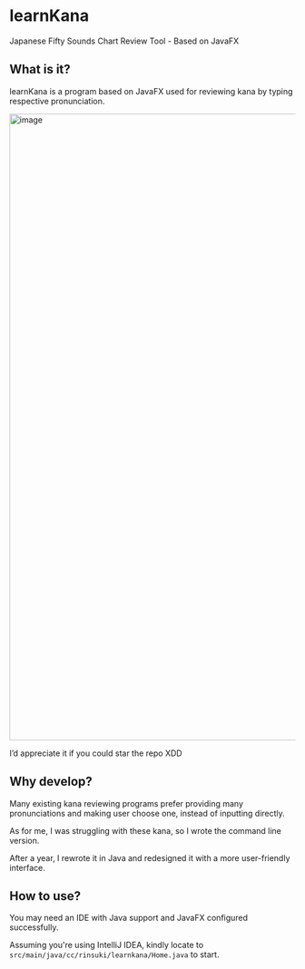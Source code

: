 # learnKana
Japanese Fifty Sounds Chart Review Tool - Based on JavaFX


## What is it?
learnKana is a program based on JavaFX used for reviewing kana by typing respective pronunciation.

<img width="1105" alt="image" src="https://user-images.githubusercontent.com/25454024/217466070-1ec7e5ee-da1a-4e8a-94e7-be537c9baf0c.png">

I’d appreciate it if you could star the repo XDD

## Why develop?
Many existing kana reviewing programs prefer providing many pronunciations and making user choose one, instead of inputting directly.

As for me, I was struggling with these kana, so I wrote the command line version.

After a year, I rewrote it in Java and redesigned it with a more user-friendly interface.

## How to use?
You may need an IDE with Java support and JavaFX configured successfully.

Assuming you're using IntelliJ IDEA, kindly locate to <code>src/main/java/cc/rinsuki/learnkana/Home.java</code> to start.
